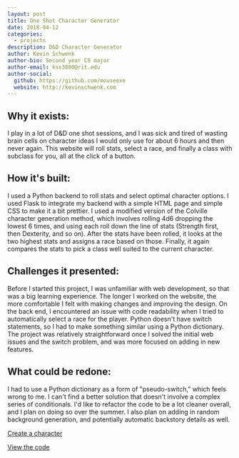 ```yaml
---
layout: post
title: One Shot Character Generator
date: 2018-04-12
categories:
  - projects
description: D&D Character Generator
author: Kevin Schwenk
author-bio: Second year CS major
author-email: kss3800@rit.edu
author-social:
  github: https://github.com/mouseexe
  website: http://kevinschwenk.com
---
```

## Why it exists:

I play in a lot of D&D one shot sessions, and I was sick and tired of wasting brain cells on character ideas I would only use for about 6 hours and then never again. This website will roll stats, select a race, and finally a class with subclass for you, all at the click of a button.

## How it's built:

I used a Python backend to roll stats and select optimal character options. I used Flask to integrate my backend with a simple HTML page and simple CSS to make it a bit prettier. I used a modified version of the Colville character generation method, which involves rolling 4d6 dropping the lowest 6 times, and using each roll down the line of stats (Strength first, then Dexterity, and so on). After the stats have been rolled, it looks at the two highest stats and assigns a race based on those. Finally, it again compares the stats to pick a class well suited to the current character.

## Challenges it presented:

Before I started this project, I was unfamiliar with web development, so that was a big learning experience. The longer I worked on the website, the more comfortable I felt with making changes and improving the design. On the back end, I encountered an issue with code readability when I tried to automatically select a race for the player. Python doesn't have switch statements, so I had to make something similar using a Python dictionary. The project was relatively straightforward once I solved the initial web issues and the switch problem, and was more focused on adding in new features.

## What could be redone:

I had to use a Python dictionary as a form of "pseudo-switch," which feels wrong to me. I can't find a better solution that doesn't involve a complex series of conditionals. I'd like to refactor the code to be a lot cleaner overall, and I plan on doing so over the summer. I also plan on adding in random background generation, and potentially automatic backstory details as well.

[Create a character](http://charactergen.win)

[View the code](https://github.com/mouseexe/OneShotCharacterGenerator)
